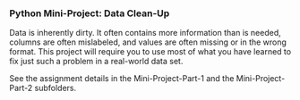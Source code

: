 ### Python Mini-Project: Data Clean-Up

Data is inherently dirty. It often contains more information than is needed, columns are often mislabeled, and values are often missing or in the wrong format. This project will require you to use most of what you have learned to fix just such a problem in a real-world data set.

See the assignment details in the Mini-Project-Part-1 and the Mini-Project-Part-2 subfolders.
